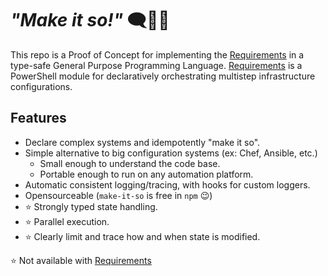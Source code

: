 # *"Make it so!"* 🗨️👨‍🦲

This repo is a Proof of Concept for implementing the [Requirements][Requirements] in a type-safe General Purpose Programming Language.  [Requirements][Requirements] is a PowerShell module for declaratively orchestrating multistep infrastructure configurations.

## Features
* Declare complex systems and idempotently "make it so".
* Simple alternative to big configuration systems (ex: Chef, Ansible, etc.)
    * Small enough to understand the code base.
    * Portable enough to run on any automation platform.
* Automatic consistent logging/tracing, with hooks for custom loggers.
* Opensourceable (`make-it-so` is free in `npm` 😉)
* :star: Strongly typed state handling.
* :star: Parallel execution.
* :star: Clearly limit and trace how and when state is modified.

:star: Not available with [Requirements][Requirements]

[Requirements]: https://github.com/microsoft/Requirements
